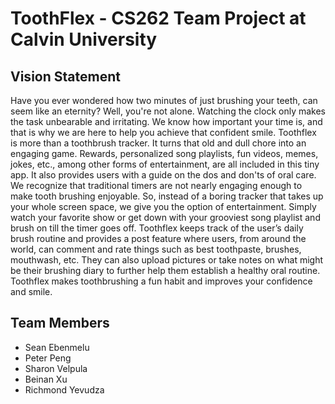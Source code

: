 # ToothFlex - CS262 Team Project at Calvin University 
## Vision Statement
Have you ever wondered how two minutes of just brushing your teeth, can seem like an eternity? Well, you're not alone. Watching the clock only makes the task unbearable and irritating. We know how important your time is, and that is why we are here to help you achieve that confident smile. Toothflex is more than a toothbrush tracker. It turns that old and dull chore into an engaging game. Rewards, personalized song playlists, fun videos, memes, jokes, etc., among other forms of entertainment, are all included in this tiny app. It also provides users with a guide on the dos and don'ts of oral care. 
We recognize that traditional timers are not nearly engaging enough to make tooth brushing enjoyable. So, instead of a boring tracker that takes up your whole screen space, we give you the option of entertainment. Simply watch your favorite show or get down with your grooviest song playlist and brush on till the timer goes off. Toothflex keeps track of the user’s daily brush routine and provides a post feature where users, from around the world, can comment and rate things such as best toothpaste, brushes, mouthwash, etc. They can also upload pictures or take notes on what might be their brushing diary to further help them establish a healthy oral routine. Toothflex makes toothbrushing a fun habit and improves your confidence and smile.

## Team Members
- Sean Ebenmelu
- Peter Peng
- Sharon Velpula
- Beinan Xu
- Richmond Yevudza
